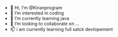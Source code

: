 - 👋 Hi, I’m @Kiranprogram
- 👀 I’m interested in coding
- 🌱 I’m currently learning java
- 💞️ I’m looking to collaborate on ...
- 📫 
i am currently learning full satck devlopement

<!---
Kiranprogram/Kiranprogram is a ✨ special ✨ repository because its `README.md` (this file) appears on your GitHub profile.
You can click the Preview link to take a look at your changes.
--->

